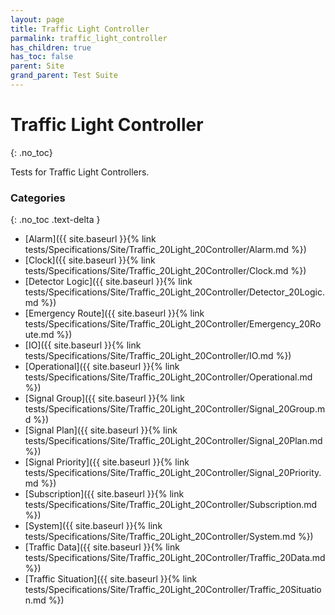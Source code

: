 ```yaml
---
layout: page
title: Traffic Light Controller
parmalink: traffic_light_controller
has_children: true
has_toc: false
parent: Site
grand_parent: Test Suite
---
```


# Traffic Light Controller
{: .no_toc}

Tests for Traffic Light Controllers.

### Categories
{: .no_toc .text-delta }
- [Alarm]({{ site.baseurl }}{% link tests/Specifications/Site/Traffic_20Light_20Controller/Alarm.md %})
- [Clock]({{ site.baseurl }}{% link tests/Specifications/Site/Traffic_20Light_20Controller/Clock.md %})
- [Detector Logic]({{ site.baseurl }}{% link tests/Specifications/Site/Traffic_20Light_20Controller/Detector_20Logic.md %})
- [Emergency Route]({{ site.baseurl }}{% link tests/Specifications/Site/Traffic_20Light_20Controller/Emergency_20Route.md %})
- [IO]({{ site.baseurl }}{% link tests/Specifications/Site/Traffic_20Light_20Controller/IO.md %})
- [Operational]({{ site.baseurl }}{% link tests/Specifications/Site/Traffic_20Light_20Controller/Operational.md %})
- [Signal Group]({{ site.baseurl }}{% link tests/Specifications/Site/Traffic_20Light_20Controller/Signal_20Group.md %})
- [Signal Plan]({{ site.baseurl }}{% link tests/Specifications/Site/Traffic_20Light_20Controller/Signal_20Plan.md %})
- [Signal Priority]({{ site.baseurl }}{% link tests/Specifications/Site/Traffic_20Light_20Controller/Signal_20Priority.md %})
- [Subscription]({{ site.baseurl }}{% link tests/Specifications/Site/Traffic_20Light_20Controller/Subscription.md %})
- [System]({{ site.baseurl }}{% link tests/Specifications/Site/Traffic_20Light_20Controller/System.md %})
- [Traffic Data]({{ site.baseurl }}{% link tests/Specifications/Site/Traffic_20Light_20Controller/Traffic_20Data.md %})
- [Traffic Situation]({{ site.baseurl }}{% link tests/Specifications/Site/Traffic_20Light_20Controller/Traffic_20Situation.md %})

